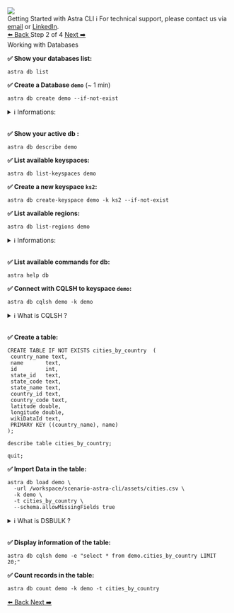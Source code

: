 <!-- TOP -->
<div class="top">
  <img class="scenario-academy-logo" src="https://datastax-academy.github.io/katapod-shared-assets/images/ds-academy-2023.svg" />
  <div class="scenario-title-section">
    <span class="scenario-title">Getting Started with Astra CLI</span>
    <span class="scenario-subtitle">ℹ️ For technical support, please contact us via <a href="mailto:cedrick.lunven@datastax.com">email</a> or <a href="https://dtsx.io/cedrick">LinkedIn</a>.</span>
  </div>
</div>

<!-- NAVIGATION -->
<div id="navigation-top" class="navigation-top">
 <a href='command:katapod.loadPage?[{"step":"step1"}]' 
   class="btn btn-dark navigation-top-left">⬅️ Back
 </a>
<span class="step-count"> Step 2 of 4</span>
 <a href='command:katapod.loadPage?[{"step":"step3"}]' 
    class="btn btn-dark navigation-top-right">Next ➡️
  </a>
</div>

<!-- CONTENT -->

<div class="step-title">Working with Databases</div>

**✅ Show your databases list:**

```
astra db list
```

**✅ Create a Database `demo`** (~ 1 min)

```
astra db create demo --if-not-exist
```

<details><summary>ℹ️ Informations:</summary>
<li>With no options the free tier will be used. Cloud is <span style="color:blue;font-family:courier new">GCP</span> and region <span style="color:blue;font-family:courier new">us-east-1</span>. 
<li>Blocking by default, the prompt will be back when the database turned <span style="color:#008800;font-family:courier new">ACTIVE</span>
<li>You can make the command asynchronous with option <span style="color:blue;font-family:courier new">--async</span>
<li>All options available with <span style="color:blue;font-family:courier new">astra help db create</span>
</details>
&nbsp;

**✅ Show your active db :**

```
astra db describe demo
```

**✅ List available keyspaces:**

```
astra db list-keyspaces demo
```

**✅ Create a new keyspace `ks2`:**

```
astra db create-keyspace demo -k ks2 --if-not-exist
```

**✅ List available regions:**

```
astra db list-regions demo
```

<details><summary>ℹ️ Informations:</summary>
<li>Free tier allows single region DB. Upgrade to _pay-as-you-go_ to access new regions.
<li>When creating region all existing data is replicated
</details>
&nbsp;

**✅ List available commands for db:**

```
astra help db
```

**✅ Connect with CQLSH to keyspace `demo`:**

```
astra db cqlsh demo -k demo
```

<details><summary>ℹ️ What is CQLSH ?</summary>
Cqlsh is a command-line interface for interacting with Apache Cassandra, a NoSQL database. It allows users to execute CQL (Cassandra Query Language) statements and commands to manage and query data stored in Cassandra. Cqlsh provides a convenient way for developers and administrators to interact with Cassandra without the need for a graphical user interface. The CLI download the component and setup the component for you.
</details>
&nbsp;

**✅ Create a table:**

```
CREATE TABLE IF NOT EXISTS cities_by_country  (
 country_name text,
 name       text,
 id         int,
 state_id   text,
 state_code text,
 state_name text,
 country_id text,
 country_code text,
 latitude double,
 longitude double,
 wikiDataId text,
 PRIMARY KEY ((country_name), name)
);

describe table cities_by_country;

quit;
```

**✅ Import Data in the table:**

```
astra db load demo \
  -url /workspace/scenario-astra-cli/assets/cities.csv \
  -k demo \
  -t cities_by_country \
  --schema.allowMissingFields true
```

<details><summary>ℹ️ What is DSBULK ?</summary>
DSBulk is a tool for bulk-loading and unloading data from Apache Cassandra and DataStax Enterprise databases. It can handle large volumes of data and offers parallelism, concurrency, and fault tolerance for high-performance data processing. DSBulk supports various data sources, including CSV files, JSON files, and Apache Kafka topics, making it a versatile tool for data integration and migration. The CLI download the component and setup the component for you.
</details>
&nbsp;

**✅ Display information of the table:**

```
astra db cqlsh demo -e "select * from demo.cities_by_country LIMIT 20;"
```

**✅ Count records in the table:**

```
astra db count demo -k demo -t cities_by_country
```

<!-- NAVIGATION -->
<div id="navigation-bottom" class="navigation-bottom">
 <a href='command:katapod.loadPage?[{"step":"step1"}]'
   class="btn btn-dark navigation-bottom-left">⬅️ Back
 </a>
 <a href='command:katapod.loadPage?[{"step":"step3"}]'
    class="btn btn-dark navigation-bottom-right">Next ➡️
  </a>
</div>
